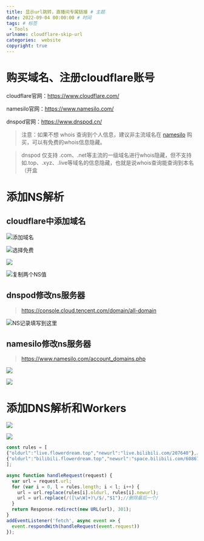 ```yaml
---
title: 显示url跳转，直播间专属链接 # 主题
date: 2022-09-04 00:00:00 # 时间
tags: # 标签
 - Tools
urlname: cloudflare-skip-url
categories:  website
copyright: true
---
```

# 购买域名、注册cloudflare账号
cloudflare官网：https://www.cloudflare.com/

namesilo官网：https://www.namesilo.com/

dnspod官网：https://www.dnspod.cn/

> 注意：如果不想 whois 查询到个人信息，建议非主流域名在 [namesilo](https://www.namesilo.com/) 购买，可以有免费的whois信息隐藏。

> dnspod 仅支持 .com、.net等主流的一级域名进行whois隐藏，但不支持如.top、.xyz、.live等域名的信息隐藏，也就是说whois查询能查询到本名（开盒
<!-- more -->  
# 添加NS解析
## cloudflare中添加域名
![添加域名](https://gd-obj-001.gd2.qingstor.com/haruki/blog/cn/2022/5F340345564EACF17BCA4B89B1E262779A2D32CABDE4F6E494D45E40FD42A7D2.png)

![选择免费](https://gd-obj-001.gd2.qingstor.com/haruki/blog/cn/2022/3528E49703BABDB9EE3B5E63E5A63EAE32C75D99FE32A1E2F7249A62FD1B7DE3.png)

![](https://gd-obj-001.gd2.qingstor.com/haruki/blog/cn/2022/4C146869F59CF5BF6400C5CE2CB63F98186F4DF75CFE5F86F720457FA97E01E9.png)

![复制两个NS值](https://gd-obj-001.gd2.qingstor.com/haruki/blog/cn/2022/829C11EA78DD0E39B8D94FA4DCAA06CC104F451282F6CC014D92CE7431C6A94C.png)

## dnspod修改ns服务器
> https://console.cloud.tencent.com/domain/all-domain

![NS记录填写到这里](https://gd-obj-001.gd2.qingstor.com/haruki/blog/cn/2022/63CDA084EA205938EFDD34965DA0B14777989D16F72A4BF9FCBAD5CABCE6F827.png)

## namesilo修改ns服务器
> https://www.namesilo.com/account_domains.php

![](https://gd-obj-001.gd2.qingstor.com/haruki/blog/cn/2022/B5DDEDA418F36157C835DA235BA775A9AC354B93EE763D05C05F83CADC9A77D5.png)


![](https://gd-obj-001.gd2.qingstor.com/haruki/blog/cn/2022/9FDF844D910F637DEB6C82647EC4E10E232B109A22E974EBEC582E07597BB683.png)

# 添加DNS解析和Workers

![](https://gd-obj-001.gd2.qingstor.com/haruki/blog/cn/2022/36C2EE20809A34E19037B12D9B2971DB4EF122F94257EDDE75CB0B5D11D98360.png)

![](https://gd-obj-001.gd2.qingstor.com/haruki/blog/cn/2022/3F56F1DF013E32CF757E9E5CA95085FFA826168441F5969D356CD5D8834E13D4.png)


```JavaScript
const rules = [
{"oldurl":"live.flowerdream.top","newurl":"live.bilibili.com/207640"},//哔哩哔哩直播间
{"oldurl":"bilibili.flowerdream.top","newurl":"space.bilibili.com/6086741/"},//哔哩哔哩空间
];

async function handleRequest(request) {
  var url = request.url;
  for (var i = 0, l = rules.length; i < l; i++) {
    url = url.replace(rules[i].oldurl, rules[i].newurl);
    url = url.replace(/([\w\W]+)\/$/,"$1");//删除最后一个/
  }
  return Response.redirect(new URL(url), 301);
}
addEventListener('fetch', async event => {
  event.respondWith(handleRequest(event.request))
});
```